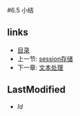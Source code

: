 #6.5 小结
## links
   * [目录](<preface.md>)
   * 上一节: [session存储](<6.4.md>)
   * 下一章: [文本处理](<7.md>)

## LastModified 
   * $Id$